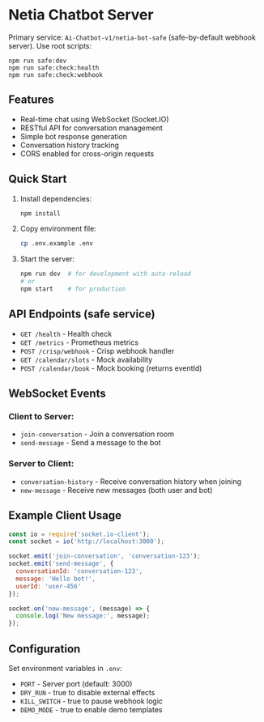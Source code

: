 # Netia Chatbot Server

Primary service: `Ai-Chatbot-v1/netia-bot-safe` (safe-by-default webhook server). Use root scripts:

```
npm run safe:dev
npm run safe:check:health
npm run safe:check:webhook
```

## Features

- Real-time chat using WebSocket (Socket.IO)
- RESTful API for conversation management
- Simple bot response generation
- Conversation history tracking
- CORS enabled for cross-origin requests

## Quick Start

1. Install dependencies:
   ```bash
   npm install
   ```

2. Copy environment file:
   ```bash
   cp .env.example .env
   ```

3. Start the server:
   ```bash
   npm run dev  # for development with auto-reload
   # or
   npm start    # for production
   ```

## API Endpoints (safe service)

- `GET /health` - Health check
- `GET /metrics` - Prometheus metrics
- `POST /crisp/webhook` - Crisp webhook handler
- `GET /calendar/slots` - Mock availability
- `POST /calendar/book` - Mock booking (returns eventId)

## WebSocket Events

### Client to Server:
- `join-conversation` - Join a conversation room
- `send-message` - Send a message to the bot

### Server to Client:
- `conversation-history` - Receive conversation history when joining
- `new-message` - Receive new messages (both user and bot)

## Example Client Usage

```javascript
const io = require('socket.io-client');
const socket = io('http://localhost:3000');

socket.emit('join-conversation', 'conversation-123');
socket.emit('send-message', {
  conversationId: 'conversation-123',
  message: 'Hello bot!',
  userId: 'user-456'
});

socket.on('new-message', (message) => {
  console.log('New message:', message);
});
```

## Configuration

Set environment variables in `.env`:
- `PORT` - Server port (default: 3000)
- `DRY_RUN` - true to disable external effects
- `KILL_SWITCH` - true to pause webhook logic
- `DEMO_MODE` - true to enable demo templates
